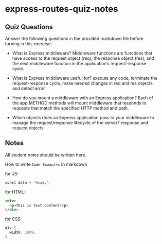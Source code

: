# express-routes-quiz-notes

## Quiz Questions

Answer the following questions in the provided markdown file before turning in this exercise:

- What is Express middleware?
  Middleware functions are functions that have access to the request object (req), the response object (res), and the next middleware function in the application’s request-response cycle.

- What is Express middleware useful for?
  execute any code, terminate the request-response cycle, make needed changes in req and res objects, and detect error

- How do you mount a middleware with an Express application?
  Each of the app.METHOD methods will mount middleware that responds to requests that match the specified HTTP method and path.

- Which objects does an Express application pass to your middleware to manage the request/response lifecycle of the server?
  response and request objects

## Notes

All student notes should be written here.

How to write `Code Examples` in markdown

for JS:

```javascript
const data = 'Howdy';
```

for HTML:

```html
<div>
  <p>This is text content</p>
</div>
```

for CSS:

```css
div {
  width: 100%;
}
```
